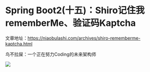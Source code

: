 # Spring Boot2(十五)：Shiro记住我rememberMe、验证码Kaptcha

文章地址：https://niaobulashi.com/archives/shiro-rememberme-kaptcha.html

鸟不拉屎：一个正在努力Coding的未来架构师

![](https://niaobulashi.com/usr/uploads/2019/07/2427016822.png)
